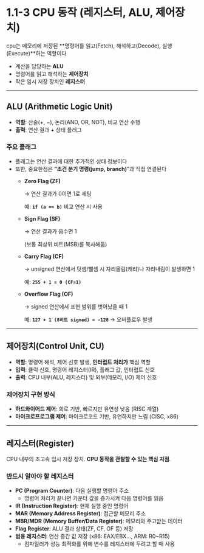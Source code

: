# 1.1-3 CPU 동작 (레지스터, ALU, 제어장치)

cpu는 메모리에 저장된 **명령어를 읽고(Fetch), 해석하고(Decode), 실행(Execute)**하는 역할이다

- 계산을 담당하는 **ALU**
- 명령어를 읽고 해석하는 **제어장치**
- 작은 임시 저장 장치인 **레지스터**

---

## ALU (Arithmetic Logic Unit)

- **역할**: 산술(+, −), 논리(AND, OR, NOT), 비교 연산 수행
- **출력**: 연산 결과 + 상태 플래그

### 주요 플래그

- 플래그는 연산 결과에 대한 추가적인 상태 정보이다
- 또한, 중요한점은 **”조건 분기 명령(jump, branch)**”과 직접 연결된다
    - **Zero Flag (ZF)**
        
        → 연산 결과가 0이면 1로 세팅
        
        예: **`if (a == b)`** 비교 연산 시 사용
        
    - **Sign Flag (SF)**
        
        → 연산 결과가 음수면 1
        
        (보통 최상위 비트(MSB)를 복사해둠)
        
    - **Carry Flag (CF)**
        
        → unsigned 연산에서 덧셈/뺄셈 시 자리올림(캐리)나 자리내림이 발생하면 1
        
        예: **`255 + 1 = 0 (CF=1)`**
        
    - **Overflow Flag (OF)**
        
        → signed 연산에서 표현 범위를 벗어났을 때 1
        
        예: **`127 + 1 (8비트 signed) = -128`** → 오버플로우 발생
        

---

## 제어장치(Control Unit, CU)

- **역할**: 명령어 해석, 제어 신호 발생, **인터럽트 처리가** 핵심 역할
- **입력**: 클럭 신호, 명령어 레지스터(IR), 플래그 값, 인터럽트 신호
- **출력**: CPU 내부(ALU, 레지스터) 및 외부(메모리, I/O) 제어 신호

### **제어장치 구현 방식**

- **하드와이어드 제어**: 회로 기반, 빠르지만 유연성 낮음 (RISC 계열)
- **마이크로프로그램 제어**: 마이크로코드 기반, 유연하지만 느림 (CISC, x86)

---

## 레지스터(Register)

CPU 내부의 초고속 임시 저장 장치. **CPU 동작을 관찰할 수 있는 핵심 지점**.

### 반드시 알아야 할 레지스터

- **PC (Program Counter)**: 다음 실행할 명령어 주소
    - 명령어 처리가 끝나면 카운터 값을 증가시켜 다음 명령어를 읽음
- **IR (Instruction Register)**: 현재 실행 중인 명령어
- **MAR (Memory Address Register)**: 접근할 메모리 주소
- **MBR/MDR (Memory Buffer/Data Register)**: 메모리와 주고받는 데이터
- **Flag Register**: ALU 결과 상태(ZF, CF, OF 등) 저장
- **범용 레지스터**: 연산 중간 값 저장 (x86: EAX/EBX…, ARM: R0~R15)
    - 컴파일러가 성능 최적화를 위해 변수를 레지스터에 두려고 할 때 사용
